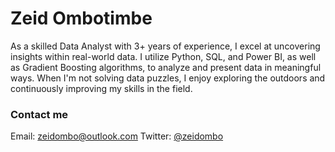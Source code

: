 Zeid Ombotimbe
===

As a skilled Data Analyst with 3+ years of experience, I excel at uncovering insights within real-world data. I utilize Python, SQL, and Power BI, as well as Gradient Boosting algorithms, to analyze and present data in meaningful ways. When I'm not solving data puzzles, I enjoy exploring the outdoors and continuously improving my skills in the field.


### Contact me

Email: [zeidombo@outlook.com](mailto:zeidombo@outlook.com)
Twitter: [@zeidombo](https://twitter.com/zeidombo/)
